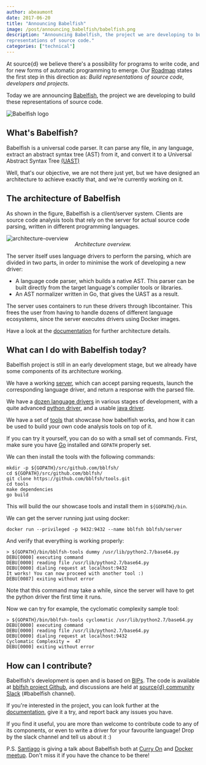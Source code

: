 ```yaml
---
author: abeaumont
date: 2017-06-20
title: "Announcing Babelfish"
image: /post/announcing_babelfish/babelfish.png
description: "Announcing Babelfish, the project we are developing to build
representations of source code."
categories: ["technical"]
---
```


<style>
p.dt {
  margin-top: -16px;
  font-style: italic;
}
</style>

At source{d} we believe there's a possibility for programs to write code, and for
new forms of automatic programming to emerge. Our
[Roadmap](https://blog.sourced.tech/post/our-roadmap/) states the first step in this
direction as: *Build representations of source code, developers and projects.*

Today we are announcing [Babelfish](https://doc.bblf.sh/), the project we are
developing to build these representations of source code.

![Babelfish logo](/post/announcing_babelfish/babelfish.png)

## What's Babelfish?

Babelfish is a universal code parser. It can parse any file, in any language,
extract an abstract syntax tree (AST) from it, and convert it to a Universal
Abstract Syntax Tree [(UAST)](https://doc.bblf.sh/uast/specification.html)

Well, that's our objective, we are not there just yet, but we have designed an
architecture to achieve exactly that, and we're currently working on it.

## The architecture of Babelfish

As shown in the figure, Babelfish is a client/server system. Clients are source
code analysis tools that rely on the server for actual source code parsing,
written in different programming languages.

![architecture-overview](/post/announcing_babelfish/architecture-overview.png)
<p align="center" class="dt">Architecture overview.</p>

The server itself uses language drivers to perform the parsing, which are
divided in two parts, in order to minimise the work of developing a new driver:

- A language code parser, which builds a native AST. This parser can be built
  directly from the target language's compiler tools or libraries.
- An AST normalizer written in Go, that gives the UAST as a result.

The server uses containers to run these drivers through libcontainer. This
frees the user from having to handle dozens of different language ecosystems,
since the server executes drivers using Docker images.

Have a look at the [documentation](https://doc.bblf.sh/architecture.html) for
further architecture details.

## What can I do with Babelfish today?

Babelfish project is still in an early development stage, but we already have
some components of its architecture working.

We have a working [server](https://github.com/bblfsh/server/), which can accept parsing requests,
launch the corresponding language driver, and return a response with the parsed
file.

We have a [dozen language drivers](https://doc.bblf.sh/languages.html) in
various stages of development, with a quite advanced
[python driver](https://github.com/bblfsh/python-driver), and a usable
[java driver](https://github.com/bblfsh/java-driver).

We have a set of [tools](https://github.com/bblfsh/tools) that showcase how
babelfish works, and how it can be used to build your own code analysis tools on
top of it.

If you can try it yourself, you can do so with a small set of commands.
First, make sure you have [Go](https://golang.org/doc/install) installed
and `GOPATH` properly set.

We can then install the tools with the following commands:

```
mkdir -p ${GOPATH}/src/github.com/bblfsh/
cd ${GOPATH}/src/github.com/bblfsh/
git clone https://github.com/bblfsh/tools.git
cd tools
make dependencies
go build
```

This will build the our showcase tools and install them in `${GOPATH}/bin`.

We can get the server running just using docker:

```
docker run --privileged -p 9432:9432 --name bblfsh bblfsh/server
```

And verify that everything is working properly:

```
> ${GOPATH}/bin/bblfsh-tools dummy /usr/lib/python2.7/base64.py
DEBU[0000] executing command
DEBU[0000] reading file /usr/lib/python2.7/base64.py
DEBU[0000] dialing request at localhost:9432
It works! You can now proceed with another tool :)
DEBU[0087] exiting without error
```

Note that this command may take a while,
since the server will have to get the python driver the first time it runs.

Now we can try for example, the cyclomatic complexity sample tool:

```
> ${GOPATH}/bin/bblfsh-tools cyclomatic /usr/lib/python2.7/base64.py
DEBU[0000] executing command
DEBU[0000] reading file /usr/lib/python2.7/base64.py
DEBU[0000] dialing request at localhost:9432
Cyclomatic Complexity =  47
DEBU[0000] exiting without error
```

## How can I contribute?

Babelfish's development is open
and is based on [BIPs](https://doc.bblf.sh/proposals/).
The code is available at
[bblfsh project Github](https://github.com/bblfsh/), and discussions are held at
[source{d} community Slack](https://join.slack.com/sourced-community/shared_invite/MTkwNTM0ODEyODIzLTE0OTYxMzc5NTMtODRhMDYyNzAyYQ)
(#babelfish channel).

If you're interested in the project, you can look further at the
[documentation](https://doc.bblf.sh/), give it a try, and report back any issues
you have.

If you find it useful, you are more than welcome to contribute code to any of
its components, or even to write a driver for your favourite language! Drop by the
slack channel and tell us about it :)

P.S. [Santiago](https://github.com/smola) is giving a talk about Babelfish both at
[Curry On](http://curry-on.org/2017/sessions/babelfish-universal-code-parsing-server.html)
and [Docker meetup](https://www.meetup.com/Docker-meetups/events/240565310/).
Don't miss it if you have the chance to be there!
